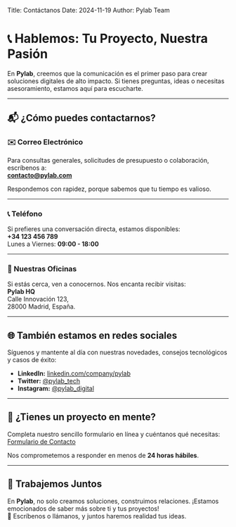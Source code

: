 Title: Contáctanos
Date: 2024-11-19
Author: Pylab Team

# 📞 Hablemos: Tu Proyecto, Nuestra Pasión

En **Pylab**, creemos que la comunicación es el primer paso para crear soluciones digitales de alto impacto. Si tienes preguntas, ideas o necesitas asesoramiento, estamos aquí para escucharte.

---

## 📬 ¿Cómo puedes contactarnos?

### ✉️ Correo Electrónico
Para consultas generales, solicitudes de presupuesto o colaboración, escríbenos a:  
**[contacto@pylab.com](mailto:contacto@pylab.com)**  

Respondemos con rapidez, porque sabemos que tu tiempo es valioso.

---

### 📞 Teléfono
Si prefieres una conversación directa, estamos disponibles:  
**+34 123 456 789**  
Lunes a Viernes: **09:00 - 18:00**  

---

### 📍 Nuestras Oficinas
Si estás cerca, ven a conocernos. Nos encanta recibir visitas:  
**Pylab HQ**  
Calle Innovación 123,  
28000 Madrid, España.

---

## 🌐 También estamos en redes sociales
Síguenos y mantente al día con nuestras novedades, consejos tecnológicos y casos de éxito:  

- **LinkedIn:** [linkedin.com/company/pylab](https://linkedin.com/company/pylab)  
- **Twitter:** [@pylab_tech](https://twitter.com/pylab_tech)  
- **Instagram:** [@pylab_digital](https://instagram.com/pylab_digital)

---

## 📝 ¿Tienes un proyecto en mente?  
Completa nuestro sencillo formulario en línea y cuéntanos qué necesitas:  
[Formulario de Contacto](https://www.pylab.com/contacto)  

Nos comprometemos a responder en menos de **24 horas hábiles**.

---

## 🤝 Trabajemos Juntos
En **Pylab**, no solo creamos soluciones, construimos relaciones. ¡Estamos emocionados de saber más sobre ti y tus proyectos!  
📧 Escríbenos o llámanos, y juntos haremos realidad tus ideas.

